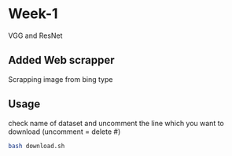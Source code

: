 # Week-1
VGG and ResNet

## Added Web scrapper
Scrapping image from bing
type

## Usage
check name of dataset and uncomment the line which you want to download
(uncomment = delete #)

```bash
bash download.sh
```
